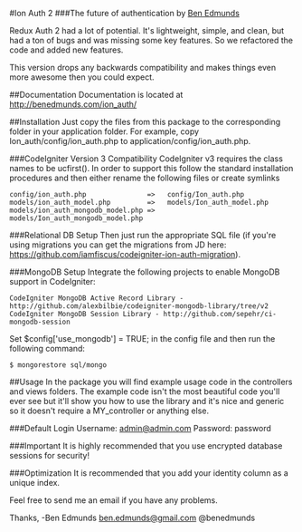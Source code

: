 #Ion Auth 2
###The future of authentication
by [Ben Edmunds](http://benedmunds.com)

Redux Auth 2 had a lot of potential.  It's lightweight, simple, and clean,
but had a ton of bugs and was missing some key features.  So we refactored
the code and added new features.

This version drops any backwards compatibility and makes things even more
awesome then you could expect.

##Documentation
Documentation is located at http://benedmunds.com/ion_auth/

##Installation
Just copy the files from this package to the corresponding folder in your
application folder.  For example, copy Ion_auth/config/ion_auth.php to
application/config/ion_auth.php.

###CodeIgniter Version 3 Compatibility
CodeIgniter v3 requires the class names to be ucfirst().  In order to support this follow the standard installation procedures and then either rename the following files or create symlinks

	config/ion_auth.php               =>   config/Ion_auth.php
	models/ion_auth_model.php         =>   models/Ion_auth_model.php
	models/ion_auth_mongodb_model.php =>   models/Ion_auth_mongodb_model.php

###Relational DB Setup
Then just run the appropriate SQL file (if you're using migrations you can
get the migrations from JD here:
https://github.com/iamfiscus/codeigniter-ion-auth-migration).

###MongoDB Setup
Integrate the following projects to enable MongoDB support in CodeIgniter:

    CodeIgniter MongoDB Active Record Library - http://github.com/alexbilbie/codeigniter-mongodb-library/tree/v2
	CodeIgniter MongoDB Session Library - http://github.com/sepehr/ci-mongodb-session

Set $config['use_mongodb'] = TRUE; in the config file and then run the following command:

    $ mongorestore sql/mongo


##Usage
In the package you will find example usage code in the controllers and views
folders.  The example code isn't the most beautiful code you'll ever see but
it'll show you how to use the library and it's nice and generic so it doesn't
require a MY_controller or anything else.

###Default Login
Username: admin@admin.com
Password: password


###Important
It is highly recommended that you use encrypted database sessions for security!


###Optimization
It is recommended that you add your identity column as a unique index.



Feel free to send me an email if you have any problems.


Thanks,
-Ben Edmunds
 ben.edmunds@gmail.com
 @benedmunds
